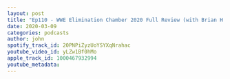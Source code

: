 ```yaml
---
layout: post
title: "Ep110 - WWE Elimination Chamber 2020 Full Review (with Brian H. Waters)"
date: 2020-03-09
categories: podcasts
author: john
spotify_track_id: 20PNPiZyzUoYSYXqNrahac
youtube_video_id: yLZw1Bf0hMo
apple_track_id: 1000467932994
youtube_metadata: 
---
```

